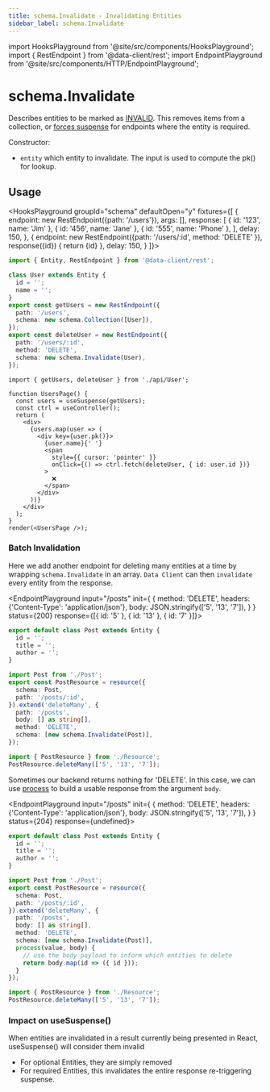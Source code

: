 ```yaml
---
title: schema.Invalidate - Invalidating Entities
sidebar_label: schema.Invalidate
---
```


import HooksPlayground from '@site/src/components/HooksPlayground';
import { RestEndpoint } from '@data-client/rest';
import EndpointPlayground from '@site/src/components/HTTP/EndpointPlayground';

# schema.Invalidate

Describes entities to be marked as [INVALID](/docs/concepts/expiry-policy#invalid). This removes items from a
collection, or [forces suspense](/docs/concepts/expiry-policy#any-endpoint-with-an-entity) for endpoints where the entity is required. 

Constructor:

- `entity` which entity to invalidate. The input is used to compute the pk() for lookup.

## Usage

<HooksPlayground groupId="schema" defaultOpen="y" fixtures={[
{
endpoint: new RestEndpoint({path: '/users'}),
args: [],
response: [
    { id: '123', name: 'Jim' },
    { id: '456', name: 'Jane' },
    { id: '555', name: 'Phone' },
  ],
delay: 150,
},
{
  endpoint: new RestEndpoint({path: '/users/:id', method: 'DELETE' }),
  response({id}) {
    return {id}
  },
  delay: 150,
}
]}>

```typescript title="api/User"
import { Entity, RestEndpoint } from '@data-client/rest';

class User extends Entity {
  id = '';
  name = '';
}
export const getUsers = new RestEndpoint({
  path: '/users',
  schema: new schema.Collection([User]),
});
export const deleteUser = new RestEndpoint({
  path: '/users/:id',
  method: 'DELETE',
  schema: new schema.Invalidate(User),
});
```

```tsx title="UserPage"
import { getUsers, deleteUser } from './api/User';

function UsersPage() {
  const users = useSuspense(getUsers);
  const ctrl = useController();
  return (
    <div>
      {users.map(user => (
        <div key={user.pk()}>
          {user.name}{' '}
          <span
            style={{ cursor: 'pointer' }}
            onClick={() => ctrl.fetch(deleteUser, { id: user.id })}
          >
            ❌
          </span>
        </div>
      ))}
    </div>
  );
}
render(<UsersPage />);
```

</HooksPlayground>

### Batch Invalidation

Here we add another endpoint for deleting many entities at a time by wrapping
`schema.Invalidate` in an array. `Data Client` can then `invalidate` every
entity from the response.

<EndpointPlayground
input="/posts"
init={
  {
    method: 'DELETE',
    headers: {'Content-Type': 'application/json'},
    body: JSON.stringify(['5', '13', '7']),
  }
}
status={200}
response={[{ id: '5' }, { id: '13' }, { id: '7' }]}>

```typescript title="Post" collapsed
export default class Post extends Entity {
  id = '';
  title = '';
  author = '';
}
```

```typescript title="Resource" {9}
import Post from './Post';
export const PostResource = resource({
  schema: Post,
  path: '/posts/:id',
}).extend('deleteMany', {
  path: '/posts',
  body: [] as string[],
  method: 'DELETE',
  schema: [new schema.Invalidate(Post)],
});
```

```typescript title="Request" column
import { PostResource } from './Resource';
PostResource.deleteMany(['5', '13', '7']);
```

</EndpointPlayground>

Sometimes our backend returns nothing for 'DELETE'. In this
case, we can use [process](./RestEndpoint.md#process) to build
a usable response from the argument `body`.

<EndpointPlayground
input="/posts"
init={
  {
    method: 'DELETE',
    headers: {'Content-Type': 'application/json'},
    body: JSON.stringify(['5', '13', '7']),
  }
}
status={204}
response={undefined}>

```typescript title="Post" collapsed
export default class Post extends Entity {
  id = '';
  title = '';
  author = '';
}
```

```typescript title="Resource" {10-13}
import Post from './Post';
export const PostResource = resource({
  schema: Post,
  path: '/posts/:id',
}).extend('deleteMany', {
  path: '/posts',
  body: [] as string[],
  method: 'DELETE',
  schema: [new schema.Invalidate(Post)],
  process(value, body) {
    // use the body payload to inform which entities to delete
    return body.map(id => ({ id }));
  }
});
```

```typescript title="Request" column
import { PostResource } from './Resource';
PostResource.deleteMany(['5', '13', '7']);
```

</EndpointPlayground>

### Impact on useSuspense()

When entities are invalidated in a result currently being presented in React, useSuspense()
will consider them invalid

- For optional Entities, they are simply removed
- For required Entities, this invalidates the entire response re-triggering suspense.
